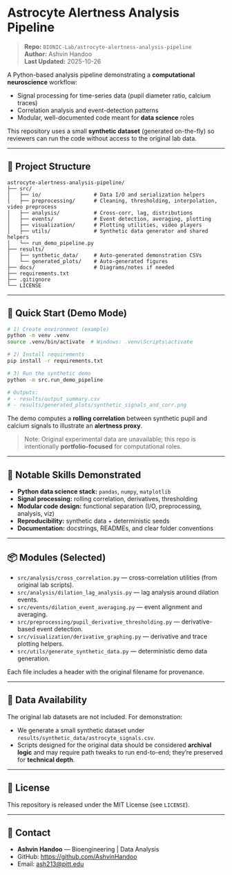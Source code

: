 # Astrocyte Alertness Analysis Pipeline

> **Repo:** `BIONIC-Lab/astrocyte-alertness-analysis-pipeline`  
> **Author:** Ashvin Handoo  
> **Last Updated:** 2025-10-26

A Python-based analysis pipeline demonstrating a **computational neuroscience** workflow:
- Signal processing for time-series data (pupil diameter ratio, calcium traces)
- Correlation analysis and event-detection patterns
- Modular, well-documented code meant for **data science** roles

This repository uses a small **synthetic dataset** (generated on-the-fly) so reviewers can run the code without access to the original lab data.

---

## 🧩 Project Structure

```
astrocyte-alertness-analysis-pipeline/
├── src/
│   ├── io/                 # Data I/O and serialization helpers
│   ├── preprocessing/      # Cleaning, thresholding, interpolation, video preprocess
│   ├── analysis/           # Cross-corr, lag, distributions
│   ├── events/             # Event detection, averaging, plotting
│   ├── visualization/      # Plotting utilities, video players
│   ├── utils/              # Synthetic data generator and shared helpers
│   └── run_demo_pipeline.py
├── results/
│   ├── synthetic_data/     # Auto-generated demonstration CSVs
│   └── generated_plots/    # Auto-generated figures
├── docs/                   # Diagrams/notes if needed
├── requirements.txt
├── .gitignore
└── LICENSE
```

---

## 🚀 Quick Start (Demo Mode)

```bash
# 1) Create environment (example)
python -m venv .venv
source .venv/bin/activate  # Windows: .venv\Scripts\activate

# 2) Install requirements
pip install -r requirements.txt

# 3) Run the synthetic demo
python -m src.run_demo_pipeline

# Outputs:
# - results/output_summary.csv
# - results/generated_plots/synthetic_signals_and_corr.png
```
The demo computes a **rolling correlation** between synthetic pupil and calcium signals to illustrate an **alertness proxy**.

> Note: Original experimental data are unavailable; this repo is intentionally **portfolio-focused** for computational roles.

---

## 🔧 Notable Skills Demonstrated

- **Python data science stack:** `pandas`, `numpy`, `matplotlib`
- **Signal processing:** rolling correlation, derivatives, thresholding
- **Modular code design:** functional separation (I/O, preprocessing, analysis, viz)
- **Reproducibility:** synthetic data + deterministic seeds
- **Documentation:** docstrings, READMEs, and clear folder conventions

---

## 📦 Modules (Selected)

- `src/analysis/cross_correlation.py` — cross-correlation utilities (from original lab scripts).
- `src/analysis/dilation_lag_analysis.py` — lag analysis around dilation events.
- `src/events/dilation_event_averaging.py` — event alignment and averaging.
- `src/preprocessing/pupil_derivative_thresholding.py` — derivative-based event detection.
- `src/visualization/derivative_graphing.py` — derivative and trace plotting helpers.
- `src/utils/generate_synthetic_data.py` — deterministic demo data generation.

Each file includes a header with the original filename for provenance.

---

## 🧪 Data Availability

The original lab datasets are not included. For demonstration:
- We generate a small synthetic dataset under `results/synthetic_data/astrocyte_signals.csv`.
- Scripts designed for the original data should be considered **archival logic** and may require path tweaks to run end-to-end; they’re preserved for **technical depth**.

---

## 📄 License

This repository is released under the MIT License (see `LICENSE`).

---

## 👤 Contact

- **Ashvin Handoo** — Bioengineering | Data Analysis
- GitHub: https://github.com/AshvinHandoo
- Email: ash213@pitt.edu

